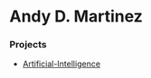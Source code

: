 # Andy D. Martinez

### Projects

* [Artificial-Intelligence](https://github.com/andydmh/Artificial-Intelligence)

